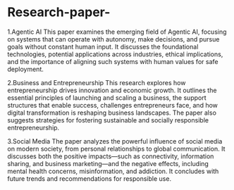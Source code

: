 # Research-paper-
1.Agentic AI
This paper examines the emerging field of Agentic AI, focusing on systems that can operate with autonomy, make decisions, and pursue goals without constant human input. It discusses the foundational technologies, potential applications across industries, ethical implications, and the importance of aligning such systems with human values for safe deployment.

2.Business and Entrepreneurship
This research explores how entrepreneurship drives innovation and economic growth. It outlines the essential principles of launching and scaling a business, the support structures that enable success, challenges entrepreneurs face, and how digital transformation is reshaping business landscapes. The paper also suggests strategies for fostering sustainable and socially responsible entrepreneurship.

3.Social Media
The paper analyzes the powerful influence of social media on modern society, from personal relationships to global communication. It discusses both the positive impacts—such as connectivity, information sharing, and business marketing—and the negative effects, including mental health concerns, misinformation, and addiction. It concludes with future trends and recommendations for responsible use.
